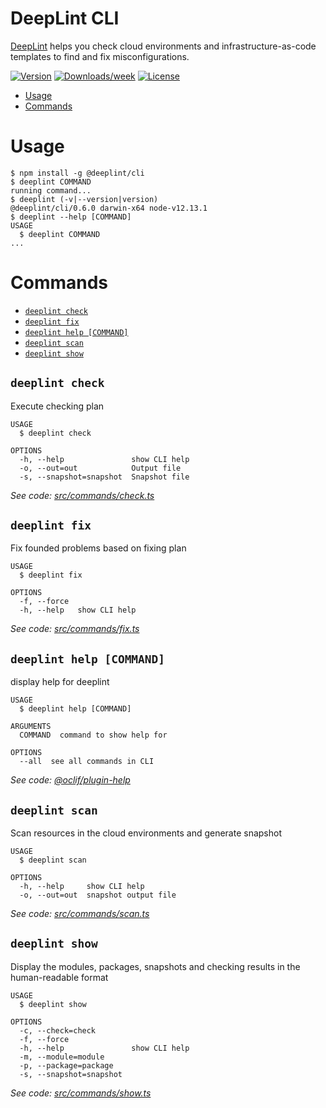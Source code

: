 DeepLint CLI
==============

[DeepLint](https://deeplint.com) helps you check cloud environments and infrastructure-as-code templates
to find and fix misconfigurations. 

[![Version](https://img.shields.io/npm/v/deeplint.svg)](https://npmjs.org/package/deeplint)
[![Downloads/week](https://img.shields.io/npm/dw/@deeplint/cli.svg)](https://npmjs.org/package/@deeplint/cli)
[![License](https://img.shields.io/npm/l/@deeplint/cli.svg)](https://github.com/deeplint/deeplint/blob/master/LICENSE)

<!-- toc -->
* [Usage](#usage)
* [Commands](#commands)
<!-- tocstop -->
# Usage
<!-- usage -->
```sh-session
$ npm install -g @deeplint/cli
$ deeplint COMMAND
running command...
$ deeplint (-v|--version|version)
@deeplint/cli/0.6.0 darwin-x64 node-v12.13.1
$ deeplint --help [COMMAND]
USAGE
  $ deeplint COMMAND
...
```
<!-- usagestop -->
# Commands
<!-- commands -->
* [`deeplint check`](#deeplint-check)
* [`deeplint fix`](#deeplint-fix)
* [`deeplint help [COMMAND]`](#deeplint-help-command)
* [`deeplint scan`](#deeplint-scan)
* [`deeplint show`](#deeplint-show)

## `deeplint check`

Execute checking plan

```
USAGE
  $ deeplint check

OPTIONS
  -h, --help               show CLI help
  -o, --out=out            Output file
  -s, --snapshot=snapshot  Snapshot file
```

_See code: [src/commands/check.ts](https://github.com/deeplint/deeplint/blob/v0.6.0/src/commands/check.ts)_

## `deeplint fix`

Fix founded problems based on fixing plan

```
USAGE
  $ deeplint fix

OPTIONS
  -f, --force
  -h, --help   show CLI help
```

_See code: [src/commands/fix.ts](https://github.com/deeplint/deeplint/blob/v0.6.0/src/commands/fix.ts)_

## `deeplint help [COMMAND]`

display help for deeplint

```
USAGE
  $ deeplint help [COMMAND]

ARGUMENTS
  COMMAND  command to show help for

OPTIONS
  --all  see all commands in CLI
```

_See code: [@oclif/plugin-help](https://github.com/oclif/plugin-help/blob/v2.2.3/src/commands/help.ts)_

## `deeplint scan`

Scan resources in the cloud environments and generate snapshot

```
USAGE
  $ deeplint scan

OPTIONS
  -h, --help     show CLI help
  -o, --out=out  snapshot output file
```

_See code: [src/commands/scan.ts](https://github.com/deeplint/deeplint/blob/v0.6.0/src/commands/scan.ts)_

## `deeplint show`

Display the modules, packages, snapshots and checking results in the human-readable format

```
USAGE
  $ deeplint show

OPTIONS
  -c, --check=check
  -f, --force
  -h, --help               show CLI help
  -m, --module=module
  -p, --package=package
  -s, --snapshot=snapshot
```

_See code: [src/commands/show.ts](https://github.com/deeplint/deeplint/blob/v0.6.0/src/commands/show.ts)_
<!-- commandsstop -->
